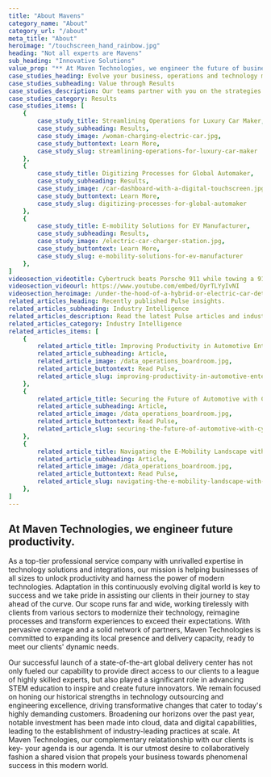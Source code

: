 ```yaml
---
title: "About Mavens"
category_name: "About"
category_url: "/about"
meta_title: "About"
heroimage: "/touchscreen_hand_rainbow.jpg"
heading: "Not all experts are Mavens"
sub_heading: "Innovative Solutions"
value_prop: "** At Maven Technologies, we engineer the future of businesses.**  As a top-tier professional service company with unrivalled expertise in technology solutions and integrations, our mission is helping businesses of all sizes to unlock productivity and harness the power of modern technologies. Adaptation in this continuously evolving digital world is key to success and we take pride in assisting our clients in their journey to stay ahead of the curve. Our scope runs far and wide, working tirelessly with clients from various sectors to modernize their technology, reimagine processes and transform experiences to exceed their expectations. With pervasive coverage and a solid network of partners, Maven Technologies is committed to expanding its local presence and delivery capacity, ready to meet our clients' dynamic needs. Our successful launch of a state-of-the-art global delivery center has not only fueled our capability to provide direct access to our clients to a league of highly skilled experts, but also played a significant role in advancing STEM education to inspire and create future innovators. We remain focused on honing our historical strengths in technology outsourcing and engineering excellence, driving transformative changes that cater to today's highly demanding customers. Broadening our horizons over the past year, notable investment has been made into cloud, data and digital capabilities, leading to the establishment of industry-leading practices at scale. At Maven Technologies, our complementary relatationship with our clients is key- your agenda is our agenda. It is our utmost desire to collaboratively fashion a shared vision that propels your business towards phenomenal success in this modern world."
case_studies_heading: Evolve your business, operations and technology models.
case_studies_subheading: Value through Results
case_studies_description: Our teams partner with you on the strategies and solutions to transform your company.
case_studies_category: Results
case_studies_items: [
	{
		case_study_title: Streamlining Operations for Luxury Car Maker,
		case_study_subheading: Results,
		case_study_image: /woman-charging-electric-car.jpg,
		case_study_buttontext: Learn More,
		case_study_slug: streamlining-operations-for-luxury-car-maker
	},
	{
		case_study_title: Digitizing Processes for Global Automaker,
		case_study_subheading: Results,
		case_study_image: /car-dashboard-with-a-digital-touchscreen.jpg,
		case_study_buttontext: Learn More,
		case_study_slug: digitizing-processes-for-global-automaker
	},
	{
		case_study_title: E-mobility Solutions for EV Manufacturer,
		case_study_subheading: Results,
		case_study_image: /electric-car-charger-station.jpg,
		case_study_buttontext: Learn More,
		case_study_slug: e-mobility-solutions-for-ev-manufacturer
	},
]
videosection_videotitle: Cybertruck beats Porsche 911 while towing a 911
videosection_videourl: https://www.youtube.com/embed/OyrTLYyIvNI
videosection_heroimage: /under-the-hood-of-a-hybrid-or-electric-car-detail.jpg
related_articles_heading: Recently published Pulse insights.
related_articles_subheading: Industry Intelligence
related_articles_description: Read the latest Pulse articles and industry insights.
related_articles_category: Industry Intelligence
related_articles_items: [
	{
		related_article_title: Improving Productivity in Automotive Enterprises,
		related_article_subheading: Article,
		related_article_image: /data_operations_boardroom.jpg,
		related_article_buttontext: Read Pulse,
		related_article_slug: improving-productivity-in-automotive-enterprises
	},
	{
		related_article_title: Securing the Future of Automotive with Cybersecurity,
		related_article_subheading: Article,
		related_article_image: /data_operations_boardroom.jpg,
		related_article_buttontext: Read Pulse,
		related_article_slug: securing-the-future-of-automotive-with-cybersecurity
	},
	{
		related_article_title: Navigating the E-Mobility Landscape with Maven,
		related_article_subheading: Article,
		related_article_image: /data_operations_boardroom.jpg,
		related_article_buttontext: Read Pulse,
		related_article_slug: navigating-the-e-mobility-landscape-with-maven
	},
]
---
```

## At Maven Technologies, we engineer future productivity.
As a top-tier professional service company with unrivalled expertise in technology solutions and integrations, our mission is helping businesses of all sizes to unlock productivity and harness the power of modern technologies. Adaptation in this continuously evolving digital world is key to success and we take pride in assisting our clients in their journey to stay ahead of the curve. Our scope runs far and wide, working tirelessly with clients from various sectors to modernize their technology, reimagine processes and transform experiences to exceed their expectations. With pervasive coverage and a solid network of partners, Maven Technologies is committed to expanding its local presence and delivery capacity, ready to meet our clients' dynamic needs. 

Our successful launch of a state-of-the-art global delivery center has not only fueled our capability to provide direct access to our clients to a league of highly skilled experts, but also played a significant role in advancing STEM education to inspire and create future innovators. We remain focused on honing our historical strengths in technology outsourcing and engineering excellence, driving transformative changes that cater to today's highly demanding customers. Broadening our horizons over the past year, notable investment has been made into cloud, data and digital capabilities, leading to the establishment of industry-leading practices at scale. At Maven Technologies, our complementary relatationship with our clients is key- your agenda is our agenda. It is our utmost desire to collaboratively fashion a shared vision that propels your business towards phenomenal success in this modern world.